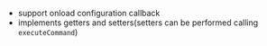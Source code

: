 * support onload configuration callback
* implements getters and setters(setters can be performed calling `executeCommand`)
